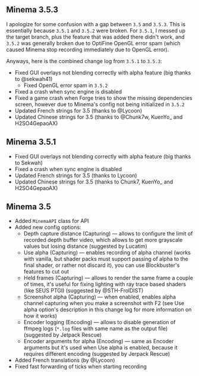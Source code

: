 ## Minema 3.5.3

I apologize for some confusion with a gap between `3.5` and `3.5.3`. This is essentially because `3.5.1` and `3.5.2` were broken. For `3.5.1`, I messed up the target branch, plus the feature that was added there didn't work, and `3.5.2` was generally broken due to OptiFine OpenGL error spam (which caused Minema stop recording immediately due to OpenGL error).

Anyways, here is the combined change log from `3.5.1` to `3.5.3`:

* Fixed GUI overlays not blending correctly with alpha feature (big thanks to @sekwah41)
    * Fixed OpenGL error spam in `3.5.2`
* Fixed a crash when sync engine is disabled
* Fixed a game crash when Forge tries to show the missing dependencies screen, however due to Minema's config not being initialized in `3.5.2`
* Updated French strings for 3.5 (thanks to @Lycoon)
* Updated Chinese strings for 3.5 (thanks to @Chunk7w, KuenYo_ and H2SO4GepaoAX)

## Minema 3.5.1

* Fixed GUI overlays not blending correctly with alpha feature (big thanks to Sekwah)
* Fixed a crash when sync engine is disabled
* Updated French strings for 3.5 (thanks to Lycoon)
* Updated Chinese strings for 3.5 (thanks to Chunk7, KuenYo_ and H2SO4GepaoAX)

## Minema 3.5

<?php echo youtube('GZAstZs8G74', $domain) ?> 

* Added `MinemaAPI` class for API
* Added new config options:
	* Depth capture distance (Capturing) — allows to configure the limit of recorded depth buffer video, which allows to get more grayscale values but losing distance (suggested by Lucatim)
	* Use alpha (Capturing) — enables recording of alpha channel (works with vanilla, but shader packs must support passing of alpha to the final shader, or rather not discard it), you can use Blockbuster's features to cut out 
	* Held frames (Capturing) — allows to render the same frame a couple of times, it's useful for fixing lighting with ray trace based shaders (like SEUS PTGI) (suggested by @STH-FrolDIST)
	* Screenshot alpha (Capturing) — when enabled, enables alpha channel capturing when you make a screenshot with F2 (see Use alpha option's description in this change log for more information on how it works)
	* Encoder logging (Encoding) — allows to disable generation of ffmpeg logs (`*.log` files with same name as the output file) (suggested by Jetpack Rescue)
	* Encoder arguments for alpha (Encoding) — same as Encoder arguments but it's used when Use alpha is enabled, because it requires different encoding (suggested by Jerpack Rescue)
* Added French translations (by @Lycoon)
* Fixed fast forwarding of ticks when starting recording